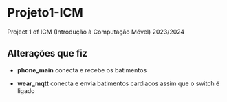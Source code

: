 # Projeto1-ICM
Project 1 of ICM (Introdução à Computação Móvel) 2023/2024

## Alterações que fiz

- __phone_main__ conecta e recebe os batimentos

- __wear_mqtt__ conecta e envia batimentos cardiacos assim que o switch é ligado
